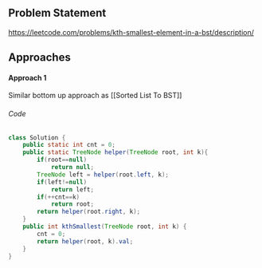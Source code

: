 ## Problem Statement
https://leetcode.com/problems/kth-smallest-element-in-a-bst/description/

## Approaches
#### Approach 1
Similar bottom up approach as [[Sorted List To BST]]

###### Code
```java
class Solution {
    public static int cnt = 0;
    public static TreeNode helper(TreeNode root, int k){
        if(root==null)
            return null;
        TreeNode left = helper(root.left, k);
        if(left!=null)
            return left;
        if(++cnt==k)
            return root;
        return helper(root.right, k);
    }
    public int kthSmallest(TreeNode root, int k) {
        cnt = 0;
        return helper(root, k).val;
    }
}
```